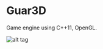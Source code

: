 # Guar3D
Game engine using C++11, OpenGL.

![alt tag](https://dl.dropboxusercontent.com/u/102655232/Github/Guar3D/Build_8_21_2016.png "Build August 21, 2016")